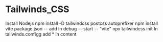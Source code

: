 # Tailwinds_CSS

 Install Nodejs 
 npm install -D tailwindcss postcss autoprefixer
 npm install vite
 package.json -- add in debug -- start -- "vite" 
 npx tailwindcss init 
 In tailwinds.configg add * in content
